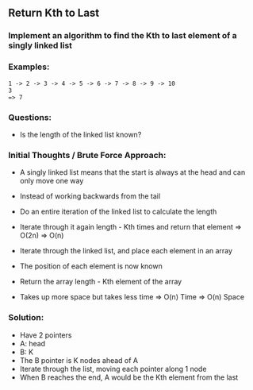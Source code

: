 ## Return Kth to Last
### Implement an algorithm to find the Kth to last element of a singly linked list

### Examples:
```
1 -> 2 -> 3 -> 4 -> 5 -> 6 -> 7 -> 8 -> 9 -> 10
3
=> 7
```

### Questions:
- Is the length of the linked list known?

### Initial Thoughts / Brute Force Approach:
- A singly linked list means that the start is always at the head and can only move one way
- Instead of working backwards from the tail
- Do an entire iteration of the linked list to calculate the length
- Iterate through it again length - Kth times and return that element
=> O(2n)
=> O(n)

- Iterate through the linked list, and place each element in an array
- The position of each element is now known
- Return the array length - Kth element of the array
- Takes up more space but takes less time
=> O(n) Time
=> O(n) Space

### Solution:
- Have 2 pointers
- A: head
- B: K
- The B pointer is K nodes ahead of A
- Iterate through the list, moving each pointer along 1 node
- When B reaches the end, A would be the Kth element from the last

